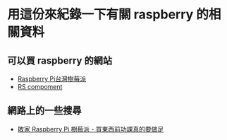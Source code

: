 # 用這份來紀錄一下有關 raspberry 的相關資料

## 可以買 raspberry 的網站
  * [Raspberry Pi台灣樹莓派](https://www.raspberrypi.com.tw/) 
  * [RS compoment](https://twcn.rs-online.com/) 

## 網路上的一些搜尋
  * [敗家 Raspberry Pi 樹莓派 - 買東西前功課真的要做足](http://tacolin.blogspot.com/2013/12/raspberry-pi.html)
